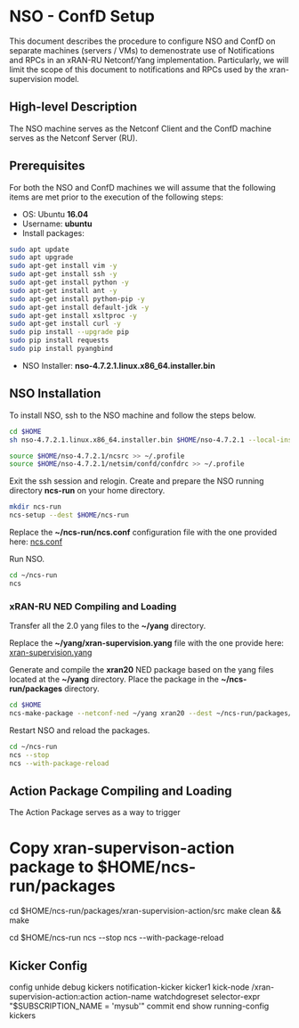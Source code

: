 # NSO - ConfD Setup

This document describes the procedure to configure NSO and ConfD on separate machines (servers / VMs) to demenostrate use of Notifications and RPCs in an xRAN-RU Netconf/Yang implementation. Particularly, we will limit the scope of this document to notifications and RPCs used by the xran-supervision model.

## High-level Description

The NSO machine serves as the Netconf Client and the ConfD machine serves as the Netconf Server (RU).

## Prerequisites

For both the NSO and ConfD machines we will assume that the following items are met prior to the execution of the following steps:

* OS: Ubuntu **16.04**
* Username: **ubuntu**
* Install packages:
```Bash
sudo apt update
sudo apt upgrade
sudo apt-get install vim -y
sudo apt-get install ssh -y
sudo apt-get install python -y
sudo apt-get install ant -y
sudo apt-get install python-pip -y
sudo apt-get install default-jdk -y
sudo apt-get install xsltproc -y
sudo apt-get install curl -y
sudo pip install --upgrade pip
sudo pip install requests
sudo pip install pyangbind
```    
* NSO Installer: **nso-4.7.2.1.linux.x86_64.installer.bin**


## NSO Installation

To install NSO, ssh to the NSO machine and follow the steps below.

```Bash
cd $HOME
sh nso-4.7.2.1.linux.x86_64.installer.bin $HOME/nso-4.7.2.1 --local-install

source $HOME/nso-4.7.2.1/ncsrc >> ~/.profile
source $HOME/nso-4.7.2.1/netsim/confd/confdrc >> ~/.profile
```

Exit the ssh session and relogin. Create and prepare the NSO running directory **ncs-run** on your home directory.

```Bash
mkdir ncs-run
ncs-setup --dest $HOME/ncs-run
```

Replace the **~/ncs-run/ncs.conf** configuration file with the one provided here:
[ncs.conf](https://github.com/NSO-developer/xran-demo/blob/master/Notifications-RPCs/NSO/ncs-run/ncs.conf)

Run NSO.
```Bash
cd ~/ncs-run
ncs
```

### xRAN-RU NED Compiling and Loading
Transfer all the 2.0 yang files to the **~/yang** directory.

Replace the **~/yang/xran-supervision.yang** file with the one provide here:
[xran-supervision.yang](https://github.com/NSO-developer/xran-demo/blob/master/Notifications-RPCs/NSO/yang-override/xran-supervision.yang)

Generate and compile the **xran20** NED package based on the yang files located at the **~/yang** directory. Place the package in the **~/ncs-run/packages** directory.
```Bash
cd $HOME
ncs-make-package --netconf-ned ~/yang xran20 --dest ~/ncs-run/packages/xran20 --vendor xran --build --no-java
```

Restart NSO and reload the packages.
```Bash
cd ~/ncs-run
ncs --stop
ncs --with-package-reload
```

## Action Package Compiling and Loading
The Action Package serves as a way to trigger
# Copy xran-supervison-action package to $HOME/ncs-run/packages
cd $HOME/ncs-run/packages/xran-supervision-action/src
make clean && make

cd $HOME/ncs-run
ncs --stop
ncs --with-package-reload


## Kicker Config
config
unhide debug
kickers notification-kicker kicker1 kick-node /xran-supervision-action:action action-name watchdogreset selector-expr "$SUBSCRIPTION_NAME = 'mysub'"
commit
end
show running-config kickers



